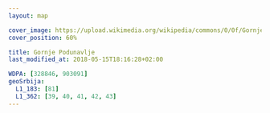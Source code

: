 ```yaml
---
layout: map

cover_image: https://upload.wikimedia.org/wikipedia/commons/0/0f/Gornje_Podunavlje.jpg
cover_position: 60%

title: Gornje Podunavlje
last_modified_at: 2018-05-15T18:16:28+02:00

WDPA: [328846, 903091]
geoSrbija:
  L1_183: [81]
  L1_362: [39, 40, 41, 42, 43]
---
```

